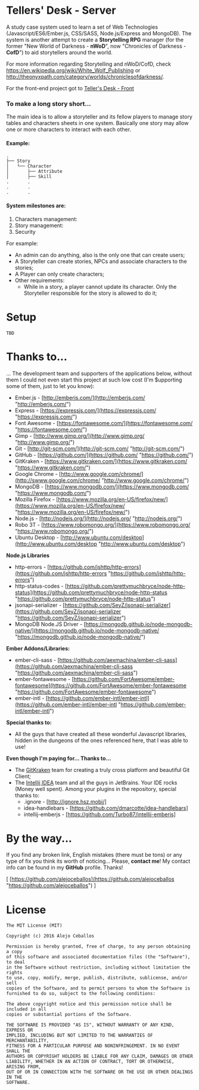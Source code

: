 # Tellers' Desk - Server

A study case system used to learn a set of Web Technologies (Javascript/ES6/Ember.js, CSS/SASS, Node.js/Express and MongoDB). The system is another attempt to create a **Storytelling RPG** manager (for the former "New World of Darkness - **nWoD**", now "Chronicles of Darkness - **CofD**") to aid storytellers around the world.

For more information regarding Storytelling and nWoD/CofD, check <https://en.wikipedia.org/wiki/White_Wolf_Publishing> or <http://theonyxpath.com/category/worlds/chroniclesofdarkness/>. 

For the front-end project got to [Teller's Desk - Front](https://github.com/alejoceballos/tellersdesk-front "https://github.com/alejoceballos/tellersdesk-front")

### To make a long story short...

The main idea is to allow a storyteller and its fellow players to manage story tables and characters sheets in one system. Basically one story may allow one or more characters to interact with each other.  

#### Example:
```
.
├── Story
│   └── Character
│       ├── Attribute
│       ├── Skill
.       .
.       .
.       .
```

#### System milestones are:
1. Characters management:
2. Story management:
3. Security

For example:
- An admin can do anything, also is the only one that can create users;
- A Storyteller can create stories, NPCs and associate characters to the stories;
- A Player can only create characters;
- Other requirements:
  - While in a story, a player cannot update its character. Only the Storyteller responsible for the story is allowed to do it;

# Setup
```
TBD
```

# **Thanks to...**
... The development team and supporters of the applications below, without them I could not even start this project at such low cost (I'm $upporting some of them, just to let you know):
+ Ember.js - [http://emberjs.com/](http://emberjs.com/ "http://emberjs.com/")
+ Express - [https://expressjs.com/](https://expressjs.com/ "https://expressjs.com/")
+ Font Awesome - [https://fontawesome.com/](https://fontawesome.com/ "https://fontawesome.com/")
+ Gimp - [http://www.gimp.org/](http://www.gimp.org/ "http://www.gimp.org/")
+ Git - [http://git-scm.com/](http://git-scm.com/ "http://git-scm.com/")
+ GitHub - [https://github.com/](https://github.com/ "https://github.com/")
+ GitKraken - [https://www.gitkraken.com/](https://www.gitkraken.com/ "https://www.gitkraken.com/")
+ Google Chrome - [http://www.google.com/chrome/](http://swww.google.com/chrome/ "http://www.google.com/chrome/")
+ MongoDB - [https://www.mongodb.com/](https://www.mongodb.com/ "https://www.mongodb.com/")
+ Mozilla Firefox - [https://www.mozilla.org/en-US/firefox/new/](https://www.mozilla.org/en-US/firefox/new/ "https://www.mozilla.org/en-US/firefox/new/")
+ Node.js - [http://nodejs.org/](http://nodejs.org/ "http://nodejs.org/")
+ Robo 3T - [https://www.robomongo.org/](https://www.robomongo.org/ "https://www.robomongo.org/")
+ Ubuntu Desktop - [http://www.ubuntu.com/desktop](http://www.ubuntu.com/desktop "http://www.ubuntu.com/desktop")

**Node.js Libraries**
+ http-errors - [https://github.com/jshttp/http-errors](https://github.com/jshttp/http-errors "https://github.com/jshttp/http-errors")
+ http-status-codes - [https://github.com/prettymuchbryce/node-http-status](https://github.com/prettymuchbryce/node-http-status "https://github.com/prettymuchbryce/node-http-status")
+ jsonapi-serializer - [https://github.com/SeyZ/jsonapi-serializer](https://github.com/SeyZ/jsonapi-serializer "https://github.com/SeyZ/jsonapi-serializer")
+ MongoDB Node.JS Driver - [https://mongodb.github.io/node-mongodb-native/](https://mongodb.github.io/node-mongodb-native/ "https://mongodb.github.io/node-mongodb-native/")

**Ember Addons/Libraries:**
+ ember-cli-sass - [https://github.com/aexmachina/ember-cli-sass](https://github.com/aexmachina/ember-cli-sass "https://github.com/aexmachina/ember-cli-sass")
+ ember-fontawesome - [https://github.com/FortAwesome/ember-fontawesome](https://github.com/FortAwesome/ember-fontawesome "https://github.com/FortAwesome/ember-fontawesome")
+ ember-intl - [https://github.com/ember-intl/ember-intl](https://github.com/ember-intl/ember-intl "https://github.com/ember-intl/ember-intl")

**Special thanks to:**
+ All the guys that have created all these wonderful Javascript libraries, hidden in the dungeons of the ones referenced here, that I was able to use!

**Even though I'm paying for... Thanks to...**
+ The [GitKraken](https://www.gitkraken.com/ "https://www.gitkraken.com/") team for creating a truly cross platform and beautiful Git Client;
+ The [Intellij IDEA](https://www.jetbrains.com/idea/ "Intellij IDEA") team and all the guys in JetBrains. Your IDE rocks (Money well spent). Among your plugins in the repository, special thanks to:
    + .ignore - [http://ignore.hsz.mobi/]
    + idea-handlebars - [https://github.com/dmarcotte/idea-handlebars]
    + intellij-emberjs - [https://github.com/Turbo87/intellij-emberjs]

# By the way...
If you find any broken link, English mistakes (there must be tons) or any type of fix you think its worth of noticing... Please, **contact me**! My contact info can be found in my **GitHub** profile. Thanks!

[ [https://github.com/alejoceballos](https://github.com/alejoceballos "https://github.com/alejoceballos") ]

# **License**
```
The MIT License (MIT)

Copyright (c) 2016 Alejo Ceballos

Permission is hereby granted, free of charge, to any person obtaining a copy
of this software and associated documentation files (the "Software"), to deal
in the Software without restriction, including without limitation the rights
to use, copy, modify, merge, publish, distribute, sublicense, and/or sell
copies of the Software, and to permit persons to whom the Software is
furnished to do so, subject to the following conditions:

The above copyright notice and this permission notice shall be included in all
copies or substantial portions of the Software.

THE SOFTWARE IS PROVIDED "AS IS", WITHOUT WARRANTY OF ANY KIND, EXPRESS OR
IMPLIED, INCLUDING BUT NOT LIMITED TO THE WARRANTIES OF MERCHANTABILITY,
FITNESS FOR A PARTICULAR PURPOSE AND NONINFRINGEMENT. IN NO EVENT SHALL THE
AUTHORS OR COPYRIGHT HOLDERS BE LIABLE FOR ANY CLAIM, DAMAGES OR OTHER
LIABILITY, WHETHER IN AN ACTION OF CONTRACT, TORT OR OTHERWISE, ARISING FROM,
OUT OF OR IN CONNECTION WITH THE SOFTWARE OR THE USE OR OTHER DEALINGS IN THE
SOFTWARE.
```
